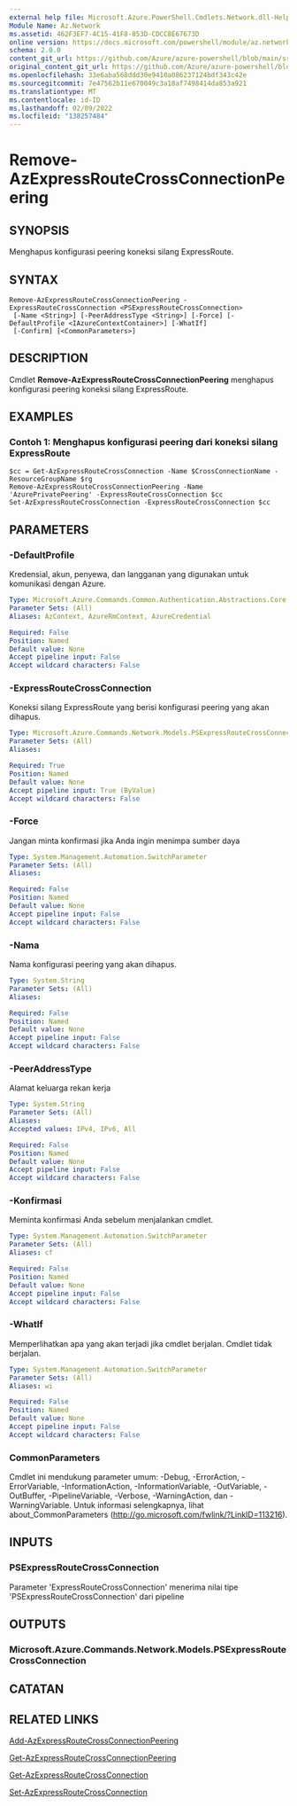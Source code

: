```yaml
---
external help file: Microsoft.Azure.PowerShell.Cmdlets.Network.dll-Help.xml
Module Name: Az.Network
ms.assetid: 462F3EF7-4C15-41F8-853D-CDCC8E67673D
online version: https://docs.microsoft.com/powershell/module/az.network/Remove-AzExpressRouteCrossConnectionPeering
schema: 2.0.0
content_git_url: https://github.com/Azure/azure-powershell/blob/main/src/Network/Network/help/Remove-AzExpressRouteCrossConnectionPeering.md
original_content_git_url: https://github.com/Azure/azure-powershell/blob/main/src/Network/Network/help/Remove-AzExpressRouteCrossConnectionPeering.md
ms.openlocfilehash: 33e6aba568ddd30e9410a086237124bdf343c42e
ms.sourcegitcommit: 7e47562b11e670049c3a18af7498414da853a921
ms.translationtype: MT
ms.contentlocale: id-ID
ms.lasthandoff: 02/09/2022
ms.locfileid: "138257484"
---
```

# Remove-AzExpressRouteCrossConnectionPeering

## SYNOPSIS
Menghapus konfigurasi peering koneksi silang ExpressRoute.

## SYNTAX

```
Remove-AzExpressRouteCrossConnectionPeering -ExpressRouteCrossConnection <PSExpressRouteCrossConnection>
 [-Name <String>] [-PeerAddressType <String>] [-Force] [-DefaultProfile <IAzureContextContainer>] [-WhatIf]
 [-Confirm] [<CommonParameters>]
```

## DESCRIPTION
Cmdlet **Remove-AzExpressRouteCrossConnectionPeering** menghapus konfigurasi peering koneksi silang ExpressRoute.

## EXAMPLES

### Contoh 1: Menghapus konfigurasi peering dari koneksi silang ExpressRoute
```
$cc = Get-AzExpressRouteCrossConnection -Name $CrossConnectionName -ResourceGroupName $rg
Remove-AzExpressRouteCrossConnectionPeering -Name 'AzurePrivatePeering' -ExpressRouteCrossConnection $cc
Set-AzExpressRouteCrossConnection -ExpressRouteCrossConnection $cc
```

## PARAMETERS

### -DefaultProfile
Kredensial, akun, penyewa, dan langganan yang digunakan untuk komunikasi dengan Azure.

```yaml
Type: Microsoft.Azure.Commands.Common.Authentication.Abstractions.Core.IAzureContextContainer
Parameter Sets: (All)
Aliases: AzContext, AzureRmContext, AzureCredential

Required: False
Position: Named
Default value: None
Accept pipeline input: False
Accept wildcard characters: False
```

### -ExpressRouteCrossConnection
Koneksi silang ExpressRoute yang berisi konfigurasi peering yang akan dihapus.

```yaml
Type: Microsoft.Azure.Commands.Network.Models.PSExpressRouteCrossConnection
Parameter Sets: (All)
Aliases:

Required: True
Position: Named
Default value: None
Accept pipeline input: True (ByValue)
Accept wildcard characters: False
```

### -Force
Jangan minta konfirmasi jika Anda ingin menimpa sumber daya

```yaml
Type: System.Management.Automation.SwitchParameter
Parameter Sets: (All)
Aliases:

Required: False
Position: Named
Default value: None
Accept pipeline input: False
Accept wildcard characters: False
```

### -Nama
Nama konfigurasi peering yang akan dihapus.

```yaml
Type: System.String
Parameter Sets: (All)
Aliases:

Required: False
Position: Named
Default value: None
Accept pipeline input: False
Accept wildcard characters: False
```

### -PeerAddressType
Alamat keluarga rekan kerja

```yaml
Type: System.String
Parameter Sets: (All)
Aliases:
Accepted values: IPv4, IPv6, All

Required: False
Position: Named
Default value: None
Accept pipeline input: False
Accept wildcard characters: False
```

### -Konfirmasi
Meminta konfirmasi Anda sebelum menjalankan cmdlet.

```yaml
Type: System.Management.Automation.SwitchParameter
Parameter Sets: (All)
Aliases: cf

Required: False
Position: Named
Default value: None
Accept pipeline input: False
Accept wildcard characters: False
```

### -WhatIf
Memperlihatkan apa yang akan terjadi jika cmdlet berjalan. Cmdlet tidak berjalan.

```yaml
Type: System.Management.Automation.SwitchParameter
Parameter Sets: (All)
Aliases: wi

Required: False
Position: Named
Default value: None
Accept pipeline input: False
Accept wildcard characters: False
```

### CommonParameters
Cmdlet ini mendukung parameter umum: -Debug, -ErrorAction, -ErrorVariable, -InformationAction, -InformationVariable, -OutVariable, -OutBuffer, -PipelineVariable, -Verbose, -WarningAction, dan -WarningVariable. Untuk informasi selengkapnya, lihat about_CommonParameters (http://go.microsoft.com/fwlink/?LinkID=113216).

## INPUTS

### PSExpressRouteCrossConnection
Parameter 'ExpressRouteCrossConnection' menerima nilai tipe 'PSExpressRouteCrossConnection' dari pipeline

## OUTPUTS

### Microsoft.Azure.Commands.Network.Models.PSExpressRouteCrossConnection

## CATATAN

## RELATED LINKS

[Add-AzExpressRouteCrossConnectionPeering](Add-AzExpressRouteCrossConnectionPeering.md)

[Get-AzExpressRouteCrossConnectionPeering](./Get-AzExpressRouteCrossConnectionPeering.md)

[Get-AzExpressRouteCrossConnection](Get-AzExpressRouteCrossConnection.md)

[Set-AzExpressRouteCrossConnection](Set-AzExpressRouteCrossConnection.md)
